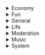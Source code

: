 <details>
    <summary>Economy</summary>

# addmoney
#### Give money to member
##### Usage: addmoney [#{mention}] #{money}
##### Cooldown: 10000
##### Alias: 지급
##### OwnerOnly: true
---
# balance
#### Show user's balance
##### Usage: balance [#{mention}]
##### Cooldown: 0
##### Alias: bal, money, 머니, 소지금, 잔고
##### OwnerOnly: false
---
# daily
#### Get daily rewards
##### Usage: daily
##### Cooldown: 0
##### Alias: 일당
##### OwnerOnly: false
---
# headsortails
#### Play Heads Or Tails
##### Usage: headsortails
##### Cooldown: 1000
##### Alias: coinflip, flipcoin, ht, ㅇㄷ, 동전던지기, 앞뒤, 앞면뒷면
##### OwnerOnly: false
---
# leaderboard
#### Post leaderboard
##### Usage: leaderboard
##### Cooldown: 1000
##### Alias: rank, 랭크, 랭킹, 리더보드, 순위
##### OwnerOnly: false
---
# slot
#### Play slot game
##### Usage: slot #{money}
##### Cooldown: 1000
##### Alias: slotmachine, slots, 슬롯, 슬롯머신
##### OwnerOnly: false
</details>
<details>
    <summary>Fun</summary>

# ascii
#### Make ascii art
##### Usage: ascii #{string}
##### Cooldown: 0
##### Alias: 아스키
##### OwnerOnly: false
---
# image
#### Get an image from google
##### Usage: ascii #{string}
##### Cooldown: 2000
##### Alias: img, photo, pic, picture, 그림, 사진, 이미지
##### OwnerOnly: false
---
# meme
#### Get a meme from reddit
##### Usage: meme
##### Cooldown: 1000
##### Alias: 밈, 짤
##### OwnerOnly: false
---
# sanction
#### Sanction bot
##### Usage: sanction
##### Cooldown: 0
##### Alias: 돌았냐, 뒤질래, 디질래, 맞을래, 제재, 죽을래, 처벌, 혼날래
##### OwnerOnly: false
---
# select
#### Select one among multiple items
##### Usage: select #{option1} #{option2} #{option3} ...
##### Cooldown: 500
##### Alias: choice, choose, 골라, 뽑아, 선택
##### OwnerOnly: false
---
# timer
#### Shade message for specific seconds
##### Usage: timer #{message} #{seconds}
##### Cooldown: 3000
##### Alias: 타이머
##### OwnerOnly: false
</details>
<details>
    <summary>General</summary>

# afk
#### Set afk
##### Usage: afk [#{reason}]
##### Cooldown: 2000
##### Alias: 잠수
##### OwnerOnly: false
---
# avatar
#### Show user's avatar
##### Usage: avatar [#{mention]
##### Cooldown: 1000
##### Alias: profile, userimage, 아바타, 프로필, 프사
##### OwnerOnly: false
---
# botinfo
#### Show bot's information
##### Usage: botinfo
##### Cooldown: 0
##### Alias: 봇정보
##### OwnerOnly: false
---
# getlines
#### Count lines of github code
##### Usage: getlines [#{extension}]
##### Cooldown: 2000
##### Alias: countline, countlines, getline, lines, 코드줄수
##### OwnerOnly: false
---
# help
#### Informs how to use command
##### Usage: help [#{command}]
##### Cooldown: 0
##### Alias: 도움, 도움말, 헬프
##### OwnerOnly: false
---
# ping
#### Show latency and response times
##### Usage: ping
##### Cooldown: 0
##### Alias: pong, 퐁, 핑
##### OwnerOnly: false
---
# prefix
#### Change prefix
##### Usage: prefix #{new_prefix}
##### Cooldown: 0
##### Alias: pre, 접두사
##### OwnerOnly: false
---
# say
#### Send message to channel
##### Usage: say [#{channel_mention}] #{message}
##### Cooldown: 1000
##### Alias: 말해
##### OwnerOnly: false
---
# serverinfo
#### Show server's information
##### Usage: serverinfo
##### Cooldown: 0
##### Alias: 서버정보
##### OwnerOnly: false
---
# userinfo
#### Show user's information
##### Usage: userinfo #{mention}
##### Cooldown: 0
##### Alias: info, 유저정보, 정보
##### OwnerOnly: false
</details>
<details>
    <summary>Life</summary>

# calc
#### Calculate simple math questions
##### Usage: calc #{formula}
##### Cooldown: 1000
##### Alias: calculate, solve, 계산, 계산기, 풀어
##### OwnerOnly: false
---
# forget
#### Remove reminder
##### Usage: forget #{todo}
##### Cooldown: 1000
##### Alias: 잊어
##### OwnerOnly: false
---
# reddit
#### Get post from reddit
##### Usage: reddit #{subreddit}
##### Cooldown: 2000
##### Alias: 레딧
##### OwnerOnly: false
---
# reminder
#### Set reminder
##### Usage: reminder [#{text}]
##### Cooldown: 1000
##### Alias: remember, remind, reminders, remindme, todo, 할일
##### OwnerOnly: false
---
# translate
#### Translate message to another language
##### Usage: translate #{language code} #{text}
##### Cooldown: 0
##### Alias: tr, 번역
##### OwnerOnly: false
---
# weather
#### Informs the current weather
##### Usage: weather #{city}
##### Cooldown: 5000
##### Alias: 날씨
##### OwnerOnly: false
</details>
<details>
    <summary>Moderation</summary>

# addrole
#### Add role to a member
##### Usage: addrole [#{mention}] #{role}
##### Cooldown: 5000
##### Alias: 역할추가
##### OwnerOnly: true
---
# ban
#### Ban user from server
##### Usage: ban #{mention} [#{reason}]
##### Cooldown: 5000
##### Alias: block, 밴, 차단
##### OwnerOnly: false
---
# kick
#### Kick user from server
##### Usage: kick #{mention} [#{reason}]
##### Cooldown: 5000
##### Alias: banish, expel, 강퇴, 추방
##### OwnerOnly: false
---
# mute
#### Mute user
##### Usage: mute #{mention}
##### Cooldown: 5000
##### Alias: bequite, shutup, 닥쳐, 쉿, 조용히해, 채금, 채팅금지
##### OwnerOnly: false
---
# removerole
#### Remove role from a member
##### Usage: removerole [#{mention}] #{role}
##### Cooldown: 5000
##### Alias: 역할제거
##### OwnerOnly: true
---
# tempmute
#### Mute user for given time (example: 3s, 2m, 1h)
##### Usage: tempmute #{mention} #{time}
##### Cooldown: 5000
##### Alias: -
##### OwnerOnly: false
---
# unban
#### Unban user from server
##### Usage: unban #{id} [#{reason}]
##### Cooldown: 5000
##### Alias: unblock, 밴해제, 차단해제
##### OwnerOnly: false
---
# unmute
#### Unmute user
##### Usage: unmute #{mention}
##### Cooldown: 5000
##### Alias: 채금해제
##### OwnerOnly: false
---
# warn
#### Warn user
##### Usage: warn #{mention} [#{reason}]
##### Cooldown: 3000
##### Alias: warning, 경고
##### OwnerOnly: false
</details>
<details>
    <summary>Music</summary>

# billboard
#### Show billboad Top100 chart
##### Usage: billboard
##### Cooldown: 10000
##### Alias: bb, 빌보드
##### OwnerOnly: false
---
# dequeue
#### Delete song in queue with given number (number 0 means clear all)
##### Usage: dequeue #{number}
##### Cooldown: 2000
##### Alias: dq, 빼
##### OwnerOnly: false
---
# leave
#### Leave voice channel
##### Usage: leave
##### Cooldown: 0
##### Alias: l, 나가
##### OwnerOnly: false
---
# loop
#### Toggle loop state of nowplaying music
##### Usage: loop
##### Cooldown: 0
##### Alias: repeat, 반복, 반복재생
##### OwnerOnly: false
---
# melon
#### Show melon Top100 chart
##### Usage: melon
##### Cooldown: 10000
##### Alias: 멜론
##### OwnerOnly: false
---
# nowplaying
#### Show now playing music
##### Usage: nowplaying
##### Cooldown: 0
##### Alias: np, 재생중
##### OwnerOnly: false
---
# pause
#### Pause now playing music
##### Usage: pause
##### Cooldown: 0
##### Alias: stop, 멈춰, 스탑, 일시정지, 정지
##### OwnerOnly: false
---
# play
#### Play music
##### Usage: play #{URL|keyword}
##### Cooldown: 2000
##### Alias: p, 재생, 틀어
##### OwnerOnly: false
---
# queue
#### Show songs in queue
##### Usage: queue
##### Cooldown: 2000
##### Alias: q, 재생목록, 큐
##### OwnerOnly: false
---
# resume
#### Resume paused music
##### Usage: resume
##### Cooldown: 0
##### Alias: 다시틀어
##### OwnerOnly: false
---
# search
#### Search music from youtube
##### Usage: search #{keyword}
##### Cooldown: 4000
##### Alias: 검색, 노래검색, 찾아
##### OwnerOnly: false
---
# shuffle
#### Shuffle songs in queue
##### Usage: shuffle
##### Cooldown: 2000
##### Alias: random, randomize, sh, 랜덤, 셔플
##### OwnerOnly: false
---
# skip
#### Skip now playing music
##### Usage: skip
##### Cooldown: 0
##### Alias: next, s, 넘겨
##### OwnerOnly: false
---
# spotify
#### Show spotify Top200 chart
##### Usage: spotify
##### Cooldown: 10000
##### Alias: 스포티파이
##### OwnerOnly: false
---
# volume
#### Adjust music volume (range: 0~200)
##### Usage: volume #{number}
##### Cooldown: 0
##### Alias: v, 볼륨, 음량
##### OwnerOnly: false
</details>
<details>
    <summary>System</summary>

# eval
#### Run javascript code
##### Usage: eval #{code}
##### Cooldown: 2000
##### Alias: javascript, js
##### OwnerOnly: true
---
# exec
#### Execute shell command
##### Usage: exec #{command}
##### Cooldown: 2000
##### Alias: run, shell, 실행
##### OwnerOnly: true
---
# locale
#### Change locale
##### Usage: locale #{lang}
##### Cooldown: 0
##### Alias: lang, language, 언어
##### OwnerOnly: false
---
# lock
#### Lockdown channel
##### Usage: lock
##### Cooldown: 10000
##### Alias: lockdown, 계엄령, 락, 잠금
##### OwnerOnly: true
---
# log
#### Show command usage
##### Usage: log #{mention}
##### Cooldown: 3000
##### Alias: usage, 기록, 로그
##### OwnerOnly: false
---
# purge
#### Purge messages
##### Usage: purge #{limit}
##### Cooldown: 5000
##### Alias: clear, del, delete, remove, rm, 삭제, 지워
##### OwnerOnly: false
---
# reboot
#### Reboot bot
##### Usage: Reboot
##### Cooldown: 0
##### Alias: 재부팅
##### OwnerOnly: true
---
# shutdown
#### Shutdown bot
##### Usage: shutdown
##### Cooldown: 0
##### Alias: turnoff, 꺼져, 끄기
##### OwnerOnly: true
---
# slowmode
#### Define cooldown in a channel
##### Usage: slowmode #{seconds}
##### Cooldown: 1000
##### Alias: slow, slowmotion, 슬로우, 슬로우모드
##### OwnerOnly: true
---
# unlock
#### Unlock channel
##### Usage: unlock
##### Cooldown: 10000
##### Alias: 잠금해제
##### OwnerOnly: true
</details>